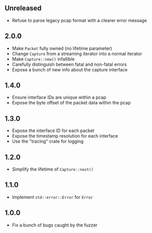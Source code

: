 ## Unreleased
* Refuse to parse legacy pcap format with a clearer error message

## 2.0.0

* Make `Packet` fully owned (no lifetime parameter)
* Change `Capture` from a streaming iterator into a normal iterator
* Make `Capture::new()` infallible
* Carefully distinguish between fatal and non-fatal errors
* Expose a bunch of new info about the capture interface

## 1.4.0

* Ensure interface IDs are unique within a pcap
* Expose the byte offset of the packet data within the pcap

## 1.3.0

* Expose the interface ID for each packet
* Expose the timestamp resolution for each interface
* Use the "tracing" crate for logging

## 1.2.0

* Simplify the lifetime of `Capture::next()`

## 1.1.0

* Implement `std::error::Error` for `Error`

## 1.0.0

* Fix a bunch of bugs caught by the fuzzer
